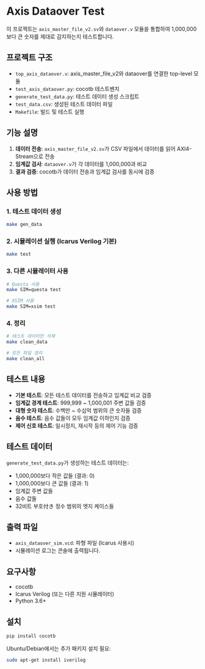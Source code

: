 # Axis Dataover Test

이 프로젝트는 `axis_master_file_v2.sv`와 `dataover.v` 모듈을 통합하여 1,000,000보다 큰 숫자를 제대로 감지하는지 테스트합니다.

## 프로젝트 구조

- `top_axis_dataover.v`: axis_master_file_v2와 dataover를 연결한 top-level 모듈
- `test_axis_dataover.py`: cocotb 테스트벤치
- `generate_test_data.py`: 테스트 데이터 생성 스크립트
- `test_data.csv`: 생성된 테스트 데이터 파일
- `Makefile`: 빌드 및 테스트 실행

## 기능 설명

1. **데이터 전송**: `axis_master_file_v2.sv`가 CSV 파일에서 데이터를 읽어 AXI4-Stream으로 전송
2. **임계값 검사**: `dataover.v`가 각 데이터를 1,000,000과 비교
3. **결과 검증**: cocotb가 데이터 전송과 임계값 검사를 동시에 검증

## 사용 방법

### 1. 테스트 데이터 생성
```bash
make gen_data
```

### 2. 시뮬레이션 실행 (Icarus Verilog 기본)
```bash
make test
```

### 3. 다른 시뮬레이터 사용
```bash
# Questa 사용
make SIM=questa test

# XSIM 사용
make SIM=xsim test
```

### 4. 정리
```bash
# 테스트 데이터만 삭제
make clean_data

# 모든 파일 정리
make clean_all
```

## 테스트 내용

- **기본 테스트**: 모든 테스트 데이터를 전송하고 임계값 비교 검증
- **임계값 경계 테스트**: 999,999 ~ 1,000,001 주변 값들 검증
- **대형 숫자 테스트**: 수백만 ~ 수십억 범위의 큰 숫자들 검증
- **음수 테스트**: 음수 값들이 모두 임계값 이하인지 검증
- **제어 신호 테스트**: 일시정지, 재시작 등의 제어 기능 검증

## 테스트 데이터

`generate_test_data.py`가 생성하는 테스트 데이터는:
- 1,000,000보다 작은 값들 (결과: 0)
- 1,000,000보다 큰 값들 (결과: 1)
- 임계값 주변 값들
- 음수 값들
- 32비트 부호付き 정수 범위의 엣지 케이스들

## 출력 파일

- `axis_dataover_sim.vcd`: 파형 파일 (Icarus 사용시)
- 시뮬레이션 로그는 콘솔에 출력됩니다.

## 요구사항

- cocotb
- Icarus Verilog (또는 다른 지원 시뮬레이터)
- Python 3.6+

## 설치

```bash
pip install cocotb
```

Ubuntu/Debian에서는 추가 패키지 설치 필요:
```bash
sudo apt-get install iverilog
```

